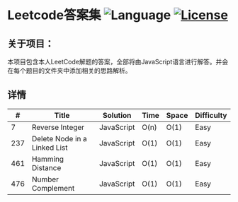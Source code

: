 # Leetcode答案集  ![Language](https://img.shields.io/badge/Language-JavaScript-orange.svg)  [![License](https://img.shields.io/badge/license-MIT-blue.svg)](./LICENSE.md)

## 关于项目：
本项目包含本人LeetCode解题的答案，全部将由JavaScript语言进行解答。并会在每个题目的文件夹中添加相关的思路解析。

## 详情
\# | Title | Solution| Time| Space | Difficulty|
----|------|---------|-----|-------|-----------|
7 | Reverse Integer| JavaScript| O(n) | O(1)|Easy|
237 | Delete Node in a Linked List| JavaScript| O(1) | O(1)|Easy|
461|Hamming Distance| JavaScript| O(1) | O(1)|Easy|
476|Number Complement| JavaScript| O(1) | O(1)|Easy|


